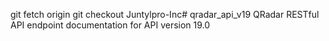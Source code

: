 git fetch origin
git checkout Juntylpro-Inc# qradar_api_v19
QRadar RESTful API endpoint documentation for API version 19.0
